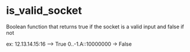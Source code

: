 # is_valid_socket
Boolean function that returns true if the socket is a valid input and false if not

ex:
12.13.14.15:16 --> True
0..-1.A::10000000 -> False
